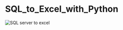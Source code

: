 # SQL_to_Excel_with_Python



![SQL server to excel](https://user-images.githubusercontent.com/90923616/201548915-bc79a4d9-dfb7-4c9d-8089-8385988bf488.png)
